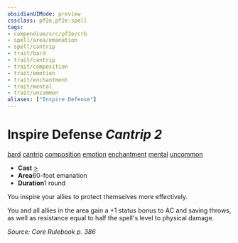```yaml
---
obsidianUIMode: preview
cssclass: pf2e,pf2e-spell
tags:
- compendium/src/pf2e/crb
- spell/area/emanation
- spell/cantrip
- trait/bard
- trait/cantrip
- trait/composition
- trait/emotion
- trait/enchantment
- trait/mental
- trait/uncommon
aliases: ["Inspire Defense"]
---
```

# Inspire Defense *Cantrip 2*   
[bard](../../Rules/traits/bard.md)  [cantrip](../../Rules/traits/cantrip.md)  [composition](../../Rules/traits/composition.md)  [emotion](../../Rules/traits/emotion.md)  [enchantment](../../Rules/traits/enchantment.md)  [mental](../../Rules/traits/mental.md)  [uncommon](../../Rules/traits/uncommon.md)  

- **Cast** [>](../../Rules/core-rulebook/chapter-9-playing-the-game.md#Actions "Single Action") 
- **Area**60-foot emanation
- **Duration**1 round

You inspire your allies to protect themselves more effectively.

You and all allies in the area gain a +1 status bonus to AC and saving throws, as well as resistance equal to half the spell's level to physical damage.

*Source: Core Rulebook p. 386*